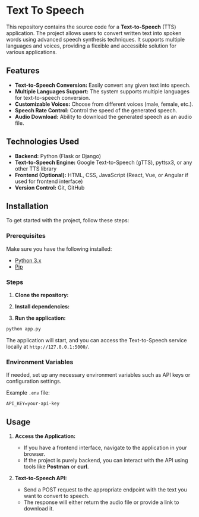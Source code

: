 # Text To Speech

This repository contains the source code for a **Text-to-Speech** (TTS) application. The project allows users to convert written text into spoken words using advanced 
speech synthesis techniques. It supports multiple languages and voices, providing a flexible and accessible solution for various applications.

## Features

- **Text-to-Speech Conversion:** Easily convert any given text into speech.
- **Multiple Languages Support:** The system supports multiple languages for text-to-speech conversion.
- **Customizable Voices:** Choose from different voices (male, female, etc.).
- **Speech Rate Control:** Control the speed of the generated speech.
- **Audio Download:** Ability to download the generated speech as an audio file.

## Technologies Used

- **Backend:** Python (Flask or Django)
- **Text-to-Speech Engine:** Google Text-to-Speech (gTTS), pyttsx3, or any other TTS library
- **Frontend (Optional):** HTML, CSS, JavaScript (React, Vue, or Angular if used for frontend interface)
- **Version Control:** Git, GitHub

## Installation

To get started with the project, follow these steps:

### Prerequisites

Make sure you have the following installed:

- [Python 3.x](https://www.python.org/downloads/)
- [Pip](https://pip.pypa.io/en/stable/)

### Steps

1. **Clone the repository:**

2. **Install dependencies:**

3. **Run the application:**

```bash
python app.py
```

   The application will start, and you can access the Text-to-Speech service locally at `http://127.0.0.1:5000/`.

### Environment Variables

If needed, set up any necessary environment variables such as API keys or configuration settings.

Example `.env` file:

```
API_KEY=your-api-key
```

## Usage

1. **Access the Application:**
   - If you have a frontend interface, navigate to the application in your browser.
   - If the project is purely backend, you can interact with the API using tools like **Postman** or **curl**.

2. **Text-to-Speech API:**
   - Send a POST request to the appropriate endpoint with the text you want to convert to speech.
   - The response will either return the audio file or provide a link to download it.


